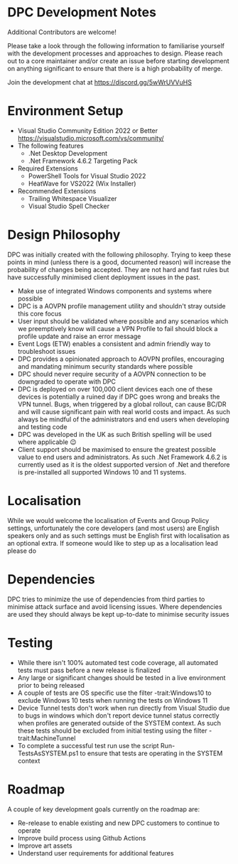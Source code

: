 # DPC Development Notes
Additional Contributors are welcome! 

Please take a look through the following information to familiarise yourself with the development processes and approaches to design. Please reach out to a core maintainer and/or create an issue before starting development on anything significant to ensure that there is a high probability of merge.

Join the development chat at https://discord.gg/5wWrUVVuHS

# Environment Setup

- Visual Studio Community Edition 2022 or Better https://visualstudio.microsoft.com/vs/community/
- The following features
    - .Net Desktop Development
    - .Net Framework 4.6.2 Targeting Pack
- Required Extensions
    - PowerShell Tools for Visual Studio 2022
    - HeatWave for VS2022 (Wix Installer)
- Recommended Extensions
    - Trailing Whitespace Visualizer
    - Visual Studio Spell Checker

# Design Philosophy
DPC was initially created with the following philosophy. Trying to keep these points in mind (unless there is a good, documented reason) will increase the probability of changes being accepted. They are not hard and fast rules but have successfully minimised client deployment issues in the past.

- Make use of integrated Windows components and systems where possible
- DPC is a AOVPN profile management utility and shouldn't stray outside this core focus
- User input should be validated where possible and any scenarios which we preemptively know will cause a VPN Profile to fail should block a profile update and raise an error message
- Event Logs (ETW) enables a consistent and admin friendly way to troubleshoot issues
- DPC provides a opinionated approach to AOVPN profiles, encouraging and mandating minimum security standards where possible
- DPC should never require security of a AOVPN connection to be downgraded to operate with DPC
- DPC is deployed on over 100,000 client devices each one of these devices is potentially a ruined day if DPC goes wrong and breaks the VPN tunnel. Bugs, when triggered by a global rollout, can cause BC/DR and will cause significant pain with real world costs and impact. As such always be mindful of the administrators and end users when developing and testing code
- DPC was developed in the UK as such British spelling will be used where applicable :wink:
- Client support should be maximised to ensure the greatest possible value to end users and administrators. As such .Net Framework 4.6.2 is currently used as it is the oldest supported version of .Net and therefore is pre-installed all supported Windows 10 and 11 systems.

# Localisation
While we would welcome the localisation of Events and Group Policy settings, unfortunately the core developers (and most users) are English speakers only and as such settings must be English first with localisation as an optional extra. If someone would like to step up as a localisation lead please do 

# Dependencies
DPC tries to minimize the use of dependencies from third parties to minimise attack surface and avoid licensing issues. Where dependencies are used they should always be kept up-to-date to minimise security issues

# Testing

- While there isn't 100% automated test code coverage, all automated tests must pass before a new release is finalized
- Any large or significant changes should be tested in a live environment prior to being released
- A couple of tests are OS specific use the filter -trait:Windows10 to exclude Windows 10 tests when running the tests on Windows 11
- Device Tunnel tests don't work when run directly from Visual Studio due to bugs in windows which don't report device tunnel status correctly when profiles are generated outside of the SYSTEM context. As such these tests should be excluded from initial testing using the filter -trait:MachineTunnel
- To complete a successful test run use the script Run-TestsAsSYSTEM.ps1 to ensure that tests are operating in the SYSTEM context

# Roadmap

A couple of key development goals currently on the roadmap are:
- Re-release to enable existing and new DPC customers to continue to operate
- Improve build process using Github Actions
- Improve art assets
- Understand user requirements for additional features

